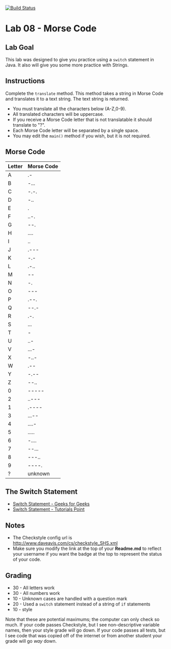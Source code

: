 [![Build Status](https://travis-ci.com/StratfordHS-CS2/lab-08-morse-code-username.svg)](https://travis-ci.com/StratfordHS-CS2/lab-08-morse-code-username)

# Lab 08 - Morse Code

## Lab Goal
This lab was designed to give you practice using a `switch` statement in Java. It also will give you some more practice with Strings.

## Instructions
Complete the `translate` method. This method takes a string in Morse Code and translates it to a text string.  The text string is returned.
* You must translate all the characters below (A-Z,0-9).
* All translated characters will be uppercase.
* If you receive a Morse Code letter that is not translatable it should translate to "?".
* Each Morse Code letter will be separated by a single space.
* You may edit the `main()` method if you wish, but it is not required.

## Morse Code

| Letter | Morse Code |
|---|---|
|A| .- |
|B| -... |
|C| -.-. |
|D| -.. |
|E| . |
|F| ..-. |
|G| --. |
|H| .... |
|I| .. |
|J| .--- |
|K| -.- |
|L| .-.. |
|M| -- |
|N| -. |
|O| --- |
|P| .--. |
|Q| --.- |
|R| .-. |
|S| ... |
|T| - |
|U| ..- |
|V| ...- |
|X| -..- |
|W| .-- |
|Y| -.-- |
|Z| --.. |
|0| ----- |
|2| ..--- |
|1| .---- |
|3| ...-- |
|4| ....- |
|5| ..... |
|6| -.... |
|7| --... |
|8| ---.. |
|9| ----. |
|?| unknown |

## The Switch Statement
* [Switch Statement - Geeks for Geeks](https://www.geeksforgeeks.org/switch-statement-in-java/)
* [Switch Statement - Tutorials Point](https://www.tutorialspoint.com/java/switch_statement_in_java.htm)

## Notes
* The Checkstyle config url is http://www.daveavis.com/cs/checkstyle_SHS.xml
* Make sure you modify the link at the top of your **Readme.md** to reflect your username if you want the badge at the top to represent the status of your code.

## Grading
* 30 - All letters work
* 30 - All numbers work
* 10 - Unknown cases are handled with a question mark
* 20 - Used a `switch` statement instead of a string of `if` statements
* 10 - style

Note that these are potential maximums; the computer can only check so much.  If your code passes Checkstyle, but I see non-descriptive variable names, then your style grade will go down.  If your code passes all tests, but I see code that was copied off of the internet or from another student your grade will go *way* down.
